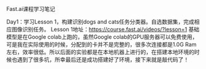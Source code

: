 Fast.ai课程学习笔记

Day1：学习Lesson 1，构建识别dogs and cats任务分类器。自选数据集，完成相应图像识别任务。
Lesson 1地址：https://course.fast.ai/videos/?lesson=1
基础模型是在Google colab上跑的，虽然Google colab的GPU服务器可以免费使用，可是我在实际使用的时候，分配到的卡并不是完整的，很多次连接都是1.0G Ram左右，效率很低。所以后面的实验都是在本地机器上进行的，在搭建本地环境的时候也遇到了很多坑，所幸最后还是成功搭建好了环境，接下来就是敲代码了！
